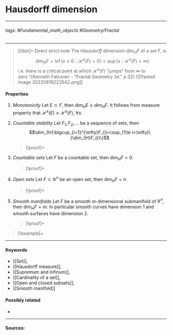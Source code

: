 # Hausdorff dimension
***
###### tags: #Fundamental_math_objects #Geometry/Fractal 
***
>[!dsn]+ Direct strict note
>The *Hausdorff dimension* $\dim_{H}F$ of a set $F$, is
>$$\dim_{H}F=\inf\{s\ge0:\mathcal{H}^{s}(F)=0 \}=\sup\{s:\mathcal{H}^{s}(F)=\infty\}$$
>i.e. there is a critical point at which $\mathcal{H}^{s}(F)$ "jumps" from $\infty$ to zero.^[Kenneth Falconer - "Fractal Geometry 2e." p.32]
>![[Pasted image 20220816223542.png]]




#### Properties
1. *Monotonicity*
   Let $E\subset F$, then $\dim_{H}E\le\dim_{H}F$. It follows from measure property that $\mathcal{H}^{s}(E)\le\mathcal{H}^{s}(F)$, $\forall s$.
2. *Countable stability*
   Let $F_{1},F_{2},\dots$ be a sequence of sets, then 
   $$\dim_{H}\bigcup_{i=1}^{\infty}F_{i}=\sup_{1\le i<\infty}\{\dim_{H}F_{i}\}$$
   >[!proof]+
   >
   
3. *Countable sets*
   Let $F$ be a countable set, then $\dim_{H}F=0$.
   >[!proof]+
   >
   
4. *Open sets*
   Let $F\subset\mathbb{R}^{n}$ be an open set, then $\dim_{H}F=n$.
   >[!proof]+
   >
   
5. *Smooth manifolds*
   Let $F$ be a smooth $m$-dimensional submanifold of $\mathbb{R}^{n}$, then $\dim_{H}F=m$. In particular smooth curves have dimension $1$ and smooth surfaces have dimension $2$.
   >[!proof]+
   >

>[!example]+ 
>
***
#### Keywords
- [[Set]],
- [[Hausdorff measure]],
- [[Supremum and infinum]],
- [[Cardinality of a set]],
- [[Open and closed subsets]],
- [[Smooth manifold]]
#### Possibly related
- 
***
#### Sources: